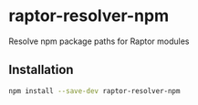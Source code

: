 # raptor-resolver-npm

Resolve npm package paths for Raptor modules
## Installation

```bash
npm install --save-dev raptor-resolver-npm
```